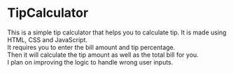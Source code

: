 # TipCalculator
This is a simple tip calculator that helps you to calculate tip. It is made using HTML, CSS and JavaScript.<br>
It requires you to enter the bill amount and tip percentage.<br>
Then it will calculate the tip amount as well as the total bill for you.<br>
I plan on improving the logic to handle wrong user inputs.
